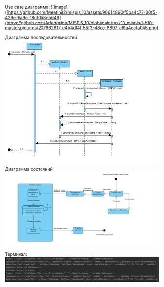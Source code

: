 Use case диаграмма:
![image]([https://github.com/Meetin82/mispis_10/assets/90614890/f5ba4c78-30f5-429e-9a9e-18cf053e5649](https://github.com/Arleqquinn/MISPIS_10/blob/main/task10_mispis/lab10-master/pictures/207662817-e4b4df4f-55f3-48de-8897-cf9a4ecfa045.png)

Диаграмма последовательностей
![image](https://github.com/Arleqquinn/MISPIS_10/blob/main/task10_mispis/lab10-master/pictures/sequenses.png)

Диаграмма состояний
![image](https://github.com/Arleqquinn/MISPIS_10/blob/main/task10_mispis/lab10-master/pictures/state.png)

Терминал:
![image](https://github.com/Arleqquinn/MISPIS_10/blob/main/task10_mispis/lab10-master/pictures/img.png)

